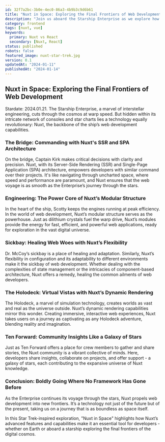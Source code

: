 ```yaml
---
id: 32f7a2bc-3b0e-4ec0-86a3-4b9b3c9d6b61
title: "Nuxt in Space: Exploring the Final Frontiers of Web Development"
description: "Join us aboard the Starship Enterprise as we explore how Nuxt's advanced features and capabilities make it the ideal technology for space exploration and interstellar web development in the Star Trek universe."
category: frontend
tags: [nuxt, vue]
keywords: 
  primary: Nuxt vs React
  secondary: [Nuxt, React]
status: published
robots: false
featured_image: nuxt-star-trek.jpg
version: 0.1
updatedAt: "2024-01-11"
publishedAt: "2024-01-14"
---
```


## Nuxt in Space: Exploring the Final Frontiers of Web Development

Stardate: 2024.01.21. The Starship Enterprise, a marvel of interstellar engineering, cuts through the cosmos at warp speed. But hidden within its intricate network of consoles and star charts lies a technology equally revolutionary: Nuxt, the backbone of the ship’s web development capabilities.

### The Bridge: Commanding with Nuxt's SSR and SPA Architecture

On the bridge, Captain Kirk makes critical decisions with clarity and precision. Nuxt, with its Server-Side Rendering (SSR) and Single-Page Application (SPA) architecture, empowers developers with similar command over their projects. It's like navigating through uncharted space, where speed and performance are paramount, and Nuxt ensures that the web voyage is as smooth as the Enterprise’s journey through the stars.

### Engineering: The Power Core of Nuxt’s Modular Structure

In the heart of the ship, Scotty keeps the engines running at peak efficiency. In the world of web development, Nuxt’s modular structure serves as the powerhouse. Just as dilithium crystals fuel the warp drive, Nuxt’s modules provide the energy for fast, efficient, and powerful web applications, ready for exploration in the vast digital universe.

### Sickbay: Healing Web Woes with Nuxt’s Flexibility

Dr. McCoy’s sickbay is a place of healing and adaptation. Similarly, Nuxt’s flexibility in configuration and its adaptability to different environments make it the sickbay of web development. Whether dealing with the complexities of state management or the intricacies of component-based architecture, Nuxt offers a remedy, healing the common ailments of web developers.

### The Holodeck: Virtual Vistas with Nuxt’s Dynamic Rendering

The Holodeck, a marvel of simulation technology, creates worlds as vast and real as the universe outside. Nuxt’s dynamic rendering capabilities mirror this wonder. Creating immersive, interactive web experiences, Nuxt takes users on a journey as captivating as any Holodeck adventure, blending reality and imagination.

### Ten Forward: Community Insights Like a Galaxy of Stars

Just as Ten Forward offers a place for crew members to gather and share stories, the Nuxt community is a vibrant collective of minds. Here, developers share insights, collaborate on projects, and offer support - a galaxy of stars, each contributing to the expansive universe of Nuxt knowledge.

### Conclusion: Boldly Going Where No Framework Has Gone Before

As the Enterprise continues its voyage through the stars, Nuxt propels web development into new frontiers. It’s a technology not just of the future but of the present, taking us on a journey that is as boundless as space itself.

In this Star Trek-inspired exploration, "Nuxt in Space" highlights how Nuxt’s advanced features and capabilities make it an essential tool for developers - whether on Earth or aboard a starship exploring the final frontiers of the digital cosmos.